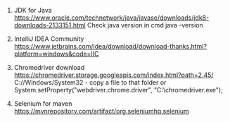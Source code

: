1. JDK for Java
https://www.oracle.com/technetwork/java/javase/downloads/jdk8-downloads-2133151.html
Check java version in cmd
java -version

2. IntelliJ IDEA Community 
https://www.jetbrains.com/idea/download/download-thanks.html?platform=windows&code=IIC

3. Chromedriver download
https://chromedriver.storage.googleapis.com/index.html?path=2.45/
C://Windows/System32 - copy a file to that folder
or System.setProperty("webdriver.chrome.driver", "C:\\chromedriver.exe");

4. Selenium for maven
https://mvnrepository.com/artifact/org.seleniumhq.selenium
